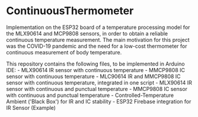 # ContinuousThermometer
Implementation on the ESP32 board of a temperature processing model for the MLX90614 and MCP9808 sensors, in order to obtain a reliable continuous temperature measurement. The main motivation for this project was the COVID-19 pandemic and the need for a low-cost thermometer for continuous measurement of body temperature.

This repository contains the following files, to be implemented in Arduino IDE:
      - MLX90614 IR sensor with continuous temperature
      - MMCP9808 IC sensor with continuous temperature
      - MLC90614 IR and MMCP9808 IC sensor with continuous temperature, integrated in one script
      - MLX90614 IR sensor with continuous and punctual temperature
      - MMCP9808 IC sensor with continuous and punctual temperature
      - Controlled-Temperature Ambient ('Black Box') for IR and IC stability
      - ESP32 Firebase integration for IR Sensor (Example)
      
      
 
      
      
